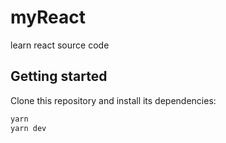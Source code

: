 # myReact

learn react source code



## Getting started

Clone this repository and install its dependencies:

```bash
yarn 
yarn dev
```
